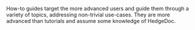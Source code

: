 How-to guides target the more advanced users and guide them through a variety of topics, addressing non-trivial use-cases. They are more advanced than tutorials and assume some knowledge of HedgeDoc.


